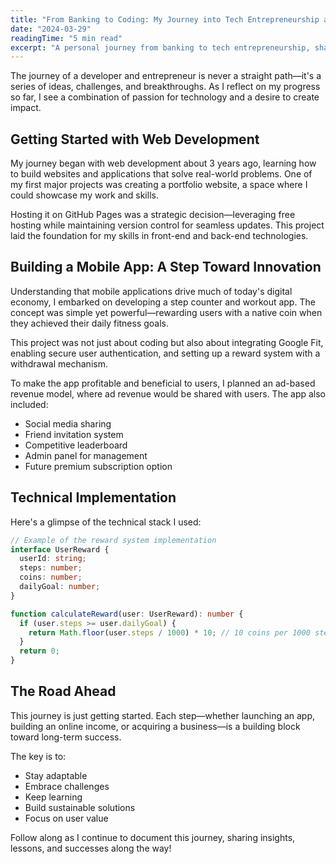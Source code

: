 ```yaml
---
title: "From Banking to Coding: My Journey into Tech Entrepreneurship and Digital Growth"
date: "2024-03-29"
readingTime: "5 min read"
excerpt: "A personal journey from banking to tech entrepreneurship, sharing experiences in web development, mobile app creation, and digital business growth."
---
```


The journey of a developer and entrepreneur is never a straight path—it's a series of ideas, challenges, and breakthroughs. As I reflect on my progress so far, I see a combination of passion for technology and a desire to create impact.

## Getting Started with Web Development

My journey began with web development about 3 years ago, learning how to build websites and applications that solve real-world problems. One of my first major projects was creating a portfolio website, a space where I could showcase my work and skills.

Hosting it on GitHub Pages was a strategic decision—leveraging free hosting while maintaining version control for seamless updates. This project laid the foundation for my skills in front-end and back-end technologies.

## Building a Mobile App: A Step Toward Innovation

Understanding that mobile applications drive much of today's digital economy, I embarked on developing a step counter and workout app. The concept was simple yet powerful—rewarding users with a native coin when they achieved their daily fitness goals.

This project was not just about coding but also about integrating Google Fit, enabling secure user authentication, and setting up a reward system with a withdrawal mechanism.

To make the app profitable and beneficial to users, I planned an ad-based revenue model, where ad revenue would be shared with users. The app also included:

- Social media sharing
- Friend invitation system
- Competitive leaderboard
- Admin panel for management
- Future premium subscription option

## Technical Implementation

Here's a glimpse of the technical stack I used:

```typescript
// Example of the reward system implementation
interface UserReward {
  userId: string;
  steps: number;
  coins: number;
  dailyGoal: number;
}

function calculateReward(user: UserReward): number {
  if (user.steps >= user.dailyGoal) {
    return Math.floor(user.steps / 1000) * 10; // 10 coins per 1000 steps
  }
  return 0;
}
```

## The Road Ahead

This journey is just getting started. Each step—whether launching an app, building an online income, or acquiring a business—is a building block toward long-term success.

The key is to:

- Stay adaptable
- Embrace challenges
- Keep learning
- Build sustainable solutions
- Focus on user value

Follow along as I continue to document this journey, sharing insights, lessons, and successes along the way!

